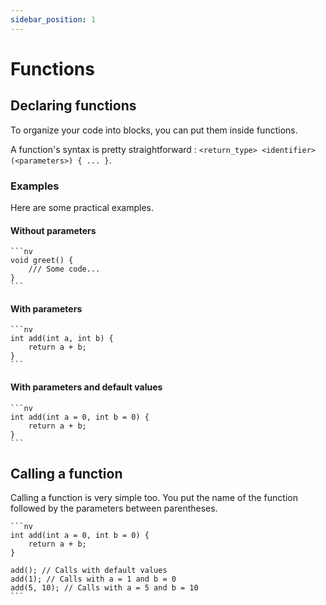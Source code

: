 ```yaml
---
sidebar_position: 1
---
```


# Functions

## Declaring functions

To organize your code into blocks, you can put them inside functions.

A function's syntax is pretty straightforward : `<return_type> <identifier>(<parameters>) { ... }`.

### Examples

Here are some practical examples.

#### Without parameters

    ```nv
    void greet() {
        /// Some code...
    }
    ```

#### With parameters

    ```nv
    int add(int a, int b) {
        return a + b;
    }
    ```

#### With parameters and default values

    ```nv
    int add(int a = 0, int b = 0) {
        return a + b;
    }
    ```

## Calling a function

Calling a function is very simple too. You put the name of the function
followed by the parameters between parentheses.

    ```nv
    int add(int a = 0, int b = 0) {
        return a + b;
    }

    add(); // Calls with default values
    add(1); // Calls with a = 1 and b = 0
    add(5, 10); // Calls with a = 5 and b = 10
    ```
